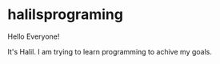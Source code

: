 # halilsprograming

Hello Everyone!

It's Halil. I am trying to learn programming to achive my goals.
